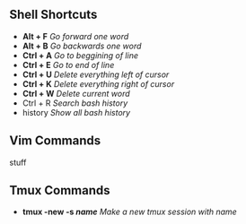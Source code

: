 ## Shell Shortcuts
* **Alt + F** _Go forward one word_
* **Alt + B** _Go backwards one word_
* **Ctrl + A** _Go to beggining of line_
* **Ctrl + E** _Go to end of line_
* **Ctrl + U** _Delete everything left of cursor_
* **Ctrl + K** _Delete everything right of cursor_
* **Ctrl + W** _Delete current word_
* Ctrl + R _Search bash history_
* history _Show all bash history_

## Vim Commands
  stuff

## Tmux Commands
* **tmux -new -s _name_** _Make a new tmux session with name_
